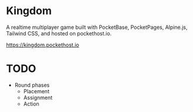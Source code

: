 # Kingdom

A realtime multiplayer game built with PocketBase, PocketPages, Alpine.js, Tailwind CSS, and hosted on pockethost.io.

https://kingdom.pockethost.io

# TODO

- Round phases
  - Placement
  - Assignment
  - Action
